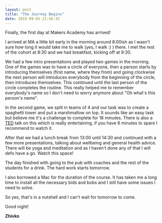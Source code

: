 ```yaml
---
layout: post
title: "The Journey Begins"
date: 2015-09-01 21:56:32
---
```

Finally, the first day at Makers Academy has arrived!

I arrived at MA a little bit early in the morning around 8:00ish as I wasn't sure how long it would take me to walk (yes, I walk :) ) there. I met the rest of the cohort at 8:30 and we had breakfast, kicking off at 9:30.

We had a few intro presentations and played two games in the morning. One of the games was to have a circle of everyone, then a person starts by introducing themselves (first name, where they from) and going clockwise the next person will introduces everybody from the beginning of the circle, then introduces themselves. This continued until the last person of the circle completes the routine. This really helped me to remember everybody's name so I don't need to worry anymore about "Oh what's this person's name".

In the second game, we split in teams of 4 and our task was to create a spaghetti tower and put a marshmallow on top. It sounds like an easy task but believe me it's a challenge to complete for 18 minutes. There is also a [TED](http://www.ted.com/talks/tom_wujec_build_a_tower?language=en) talk on this which is really entertaining, if you have 6 minutes to spare I recommend to watch it.

After that we had a lunch break from 13:00 until 14:30 and continued with a few more presentations, talking about wellbeing and general health advice. There will be yoga and meditation and as I haven't done any of that I will defo have a go. Watch this space!

The day finished with going to the pub with coaches and the rest of the students for a drink. The hard work starts tomorrow.

I also borrowed a Mac for the duration of the course. It has taken me a long time to install all the necessary bids and bobs and I still have some issues I need to solve.

So yes, that's in a nutshell and I can't wait for tomorrow to come.

Good night!

__Zhivko__
